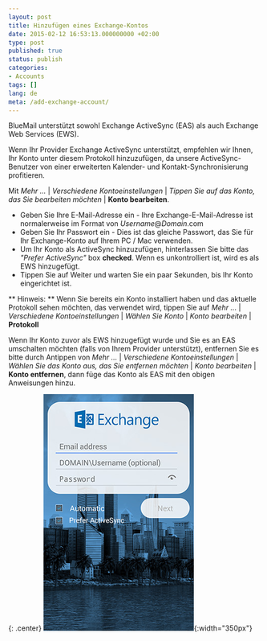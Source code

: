 ```yaml
---
layout: post
title: Hinzufügen eines Exchange-Kontos
date: 2015-02-12 16:53:13.000000000 +02:00
type: post
published: true
status: publish
categories:
- Accounts
tags: []
lang: de
meta: /add-exchange-account/
---
```


BlueMail unterstützt sowohl Exchange ActiveSync (EAS) als auch Exchange Web Services (EWS).

Wenn Ihr Provider Exchange ActiveSync unterstützt, empfehlen wir Ihnen, Ihr Konto unter diesem Protokoll hinzuzufügen, da unsere ActiveSync-Benutzer von einer erweiterten Kalender- und Kontakt-Synchronisierung profitieren.

Mit *Mehr ...* \| *Verschiedene Kontoeinstellungen* \| *Tippen Sie auf das Konto, das Sie bearbeiten möchten* \| **Konto bearbeiten**.

* Geben Sie Ihre E-Mail-Adresse ein - Ihre Exchange-E-Mail-Adresse ist normalerweise im Format von *Username*@*Domain*.com
* Geben Sie Ihr Passwort ein - Dies ist das gleiche Passwort, das Sie für Ihr Exchange-Konto auf Ihrem PC / Mac verwenden.
* Um Ihr Konto als ActiveSync hinzuzufügen, hinterlassen Sie bitte das *"Prefer ActiveSync"* box **checked**. Wenn es unkontrolliert ist, wird es als EWS hinzugefügt.
* Tippen Sie auf Weiter und warten Sie ein paar Sekunden, bis Ihr Konto eingerichtet ist.

** Hinweis: ** Wenn Sie bereits ein Konto installiert haben und das aktuelle Protokoll sehen möchten, das verwendet wird, tippen Sie auf *Mehr ...* \| *Verschiedene Kontoeinstellungen* \| *Wählen Sie Konto* \| *Konto bearbeiten* \| **Protokoll**

Wenn Ihr Konto zuvor als EWS hinzugefügt wurde und Sie es an EAS umschalten möchten (falls von Ihrem Provider unterstützt), entfernen Sie es bitte durch Antippen von *Mehr ...* \| *Verschiedene Kontoeinstellungen* \| *Wählen Sie das Konto aus, das Sie entfernen möchten* \| *Konto bearbeiten* \| **Konto entfernen**, dann füge das Konto als EAS mit den obigen Anweisungen hinzu.

{: .center}
![](/assets/add_Exchange_new.png){:width="350px"}
